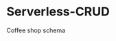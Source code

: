 # Serverless-CRUD

Coffee shop schema

<!-- [
    {  "id":"coffee101",
        "Name":"Filter Coffee",
        "Price":"$30",
        "Available":"true"
    },
    {   "id" : "coffee102",
        "Name":"Cold Coffee",
        "Price":"$15",
        "Available":"true"
    },
    {  "id":"coffee103",
        "Name":"Special Coffee",
        "Price":"$45",
        "Available":"true"
    }
    ]
} -->
